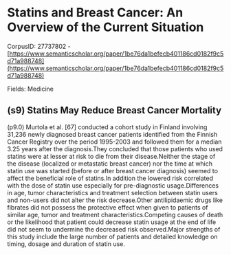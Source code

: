 # Statins and Breast Cancer: An Overview of the Current Situation

CorpusID: 27737802 - [https://www.semanticscholar.org/paper/1be76da1befecb401186cd0182f9c5d71a988748](https://www.semanticscholar.org/paper/1be76da1befecb401186cd0182f9c5d71a988748)

Fields: Medicine

## (s9) Statins May Reduce Breast Cancer Mortality
(p9.0) Murtola et al. [67] conducted a cohort study in Finland involving 31,236 newly diagnosed breast cancer patients identified from the Finnish Cancer Registry over the period 1995-2003 and followed them for a median 3.25 years after the diagnosis.They concluded that those patients who used statins were at lesser at risk to die from their disease.Neither the stage of the disease (localized or metastatic breast cancer) nor the time at which statin use was started (before or after breast cancer diagnosis) seemed to affect the beneficial role of statins.In addition the lowered risk correlated with the dose of statin use especially for pre-diagnostic usage.Differences in age, tumor characteristics and treatment selection between statin users and non-users did not alter the risk decrease.Other antilipidaemic drugs like fibrates did not possess the protective effect when given to patients of similar age, tumor and treatment characteristics.Competing causes of death or the likelihood that patient could decrease statin usage at the end of life did not seem to undermine the decreased risk observed.Major strengths of this study include the large number of patients and detailed knowledge on timing, dosage and duration of statin use.
